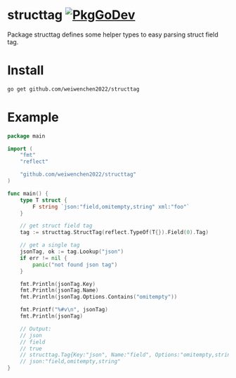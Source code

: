 # structtag [![PkgGoDev](https://pkg.go.dev/badge/github.com/weiwenchen2022/structtag)](https://pkg.go.dev/github.com/weiwenchen2022/structtag)

Package structtag defines some helper types to easy parsing struct field tag.

# Install

```bash
go get github.com/weiwenchen2022/structtag
```

# Example

```go
package main

import (
	"fmt"
	"reflect"

	"github.com/weiwenchen2022/structtag"
)

func main() {
	type T struct {
		F string `json:"field,omitempty,string" xml:"foo"`
	}

	// get struct field tag
	tag := structtag.StructTag(reflect.TypeOf(T{}).Field(0).Tag)

	// get a single tag
	jsonTag, ok := tag.Lookup("json")
	if err != nil {
		panic("not found json tag")
	}

	fmt.Println(jsonTag.Key)
	fmt.Println(jsonTag.Name)
	fmt.Println(jsonTag.Options.Contains("omitempty"))

	fmt.Printf("%#v\n", jsonTag)
	fmt.Println(jsonTag)

	// Output:
	// json
	// field
	// true
	// structtag.Tag{Key:"json", Name:"field", Options:"omitempty,string"}
	// json:"field,omitempty,string"
}
```
